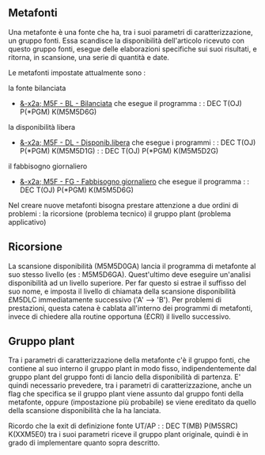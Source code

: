 ## Metafonti
Una metafonte è una fonte che ha, tra i suoi parametri di caratterizzazione, un gruppo fonti.
Essa scandisce la disponibilità dell'articolo ricevuto con questo gruppo fonti, esegue delle elaborazioni specifiche sui suoi risultati, e ritorna, in scansione, una serie di quantità e date.

Le metafonti impostate attualmente sono : 

la fonte bilanciata
- [&-x2a; M5F - BL - Bilanciata](Sorgenti/MB/DOC_OGG/TA_M5F_BL)
che esegue il programma
 :  : DEC T(OJ) P(*PGM) K(M5M5D6G)

la disponibilità libera
- [&-x2a; M5F - DL - Disponib.libera](Sorgenti/MB/DOC_OGG/TA_M5F_DL)
che esegue i programmi
 :  : DEC T(OJ) P(*PGM) K(M5M5D1G)
 :  : DEC T(OJ) P(*PGM) K(M5M5D2G)

il fabbisogno giornaliero
- [&-x2a; M5F - FG - Fabbisogno giornaliero](Sorgenti/MB/DOC_OGG/TA_M5F_FG)
che esegue il programma
 :  : DEC T(OJ) P(*PGM) K(M5M5D6G)

Nel creare nuove metafonti bisogna prestare attenzione a due ordini di problemi : 
la ricorsione (problema tecnico)
il gruppo plant (problema applicativo)

## Ricorsione
La scansione disponibilità (M5M5D0GA) lancia il programma di metafonte al suo stesso livello (es : M5M5D6GA). Quest'ultimo deve eseguire un'analisi disponibilità ad un livello superiore. Per far questo si estrae il suffisso del suo nome, e imposta il livello di chiamata della scansione disponibilità £M5DLC immediatamente successivo ('A' --> 'B'). Per problemi di prestazioni, questa catena è cablata all'interno dei programmi di metafonti, invece di chiedere alla routine opportuna (£CRI) il livello successivo.

## Gruppo plant
Tra i parametri di caratterizzazione della metafonte c'è il gruppo fonti, che contiene al suo interno il gruppo plant in modo fisso, indipendentemente dal gruppo plant del gruppo fonti di lancio della disponibilità di partenza.
E' quindi necessario prevedere, tra i parametri di caratterizzazione, anche un flag che specifica se il gruppo plant viene assunto dal gruppo fonti della metafonte, oppure (impostazione più probabile) se viene ereditato da quello della scansione disponibilità che la ha lanciata.

Ricordo che la exit di definizione fonte UT/AP
 :  : DEC T(MB) P(M5SRC) K(XXM5E0)
tra i suoi parametri riceve il gruppo plant originale, quindi è in grado di implementare quanto sopra descritto.




